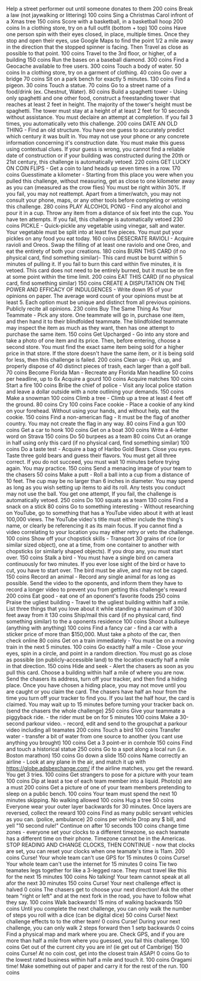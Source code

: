 Help a street performer out until someone donates to them
200 coins
Break a law (not jaywalking or littering)
100 coins
Sing a Christmas Carol infront of a Xmas tree
150 coins
Score with a basketball, in a basketball hoop
200 coins
In a clothing store, try on a full outfit (bottom + top)
100 coins
Have one person spin with their eyes closed, in place, multiple times. Once they stop and open their eyes, use Google Maps to find the point 1/2 a mile away in the direction that the stopped spinner is facing. Then Travel as close as possible to that point.
100 coins
Travel to the 3rd floor, or higher, of a building
150 coins
Run the bases on a baseball diamond.
300 coins
Find a Geocache available to free users.
300 coins
Touch a body of water.
50 coins
In a clothing store, try on a garment of clothing.
40 coins
Go over a bridge
70 coins
Sit on a park bench for exactly 5 minutes.
130 coins
Find a pigeon.
30 coins
Touch a statue.
70 coins
Go to a street name of a food/drink (ex. Chestnut, Water).
80 coins
Build a spaghetti tower - Using only spaghetti and one other food, construct a freestanding tower that reaches at least 2 feet in height. The majority of the tower's height must be spaghetti. The tower must stay at a height of at least 2 feet for 10 seconds without assistance. You must declaire an attempt at completion. If you fail 3 times, you automatically veto this challenge.
200 coins
DATE AN OLD THING - Find an old structure. You have one guess to accurately predict which century it was built in. You may not use your phone or any concrete information concerning it's construction date. You must make this guess using contextual clues. If your guess is wrong, you cannot find a reliable date of construction or if your building was constructed during the 20th or 21st century, this challenge is automatically vetoed.
220 coins
GET LUCKY ON COIN FLIPS - Get a coin to land heads up seven times in a row.
170 coins
Guesstimate a kilometer - Starting from this place you were when you pulled this challenge, without measuring, get as close to one kilometer away as you can (measured as the crow flies) You must be right within 30%. If you fail, you may not reattempt. Apart from a timer/watch, you may not consult your phone, maps, or any other tools before completing or vetoing this challenge.
280 coins
PLAY ALCOHOL PONG - Find any alcohol and pour it in a cup. Throw any item from a distance of six feet into the cup. You have ten attempts. If you fail, this challenge is automatically vetoed
230 coins
PICKLE - Quick-pickle any vegetable using vinegar, salt and water. Your vegetable must be split into at least five pieces. You must put your pickles on any food you eat today.
160 coins
DESECRATE RAVIOLI - Acquire ravioli and Oreos. Swap the filling of at least one raviolo and one Oreo, and eat the entirety of both your creations.
180 coins
BURN THIS CARD (if no physical card, find something similar)- This card must be burnt within 5 minutes of pulling it. If you fail to burn this card within five minutes, it is vetoed. This card does not need to be entirely burned, but it must be on fire at some point within the time limit. 
200 coins
EAT THIS CARD (if no physical card, find something similar)
150 coins
CREATE A DISPUTATION ON THE POWER AND EFFICACY OF INDULGENCES - Write down 95 of your opinions on paper. The average word count of your opinions must be at least 5. Each option must be unique and distinct from all previous opinions. Publicly recite all opinions.
230 coins
Buy The Same Thing As Your Teammate - Pick any store. One teammate will go in, purchase one item, and then hand it to their blindfolded teammate. The blindfolded teammate may inspect the item as much as they want, then has one attempt to purchase the same item.
150 coins
Get Upcharged - Go into any store and take a photo of one item and its price. Then, before entering, choose a second store. You must find the exact same item being sold for a higher price in that store. If the store doesn't have the same item, or it is being sold for less, then this challenge is failed.
200 coins
Clean up - Pick up, and properly dispose of 40 distinct pieces of trash, each larger than a golf ball.
70 coins
Become Florida Man - Recreate any Florida Man headline
50 coins per headline, up to 6x
Acquire a gourd
100 coins
Acquire matches
100 coins
Start a fire
100 coins
Bribe the chief of police - Visit any local police station and leave a dollar outside with a note outlining your demands.
150 coins
Make a snowman
100 coins
Climb a tree - Climb up a tree at least 4 feet off the ground.
80 coins
Cry
100 coins
Face cookie - Place a cookie of any kind on your forehead. Without using your hands, and without help, eat the cookie.
150 coins
Find a non-american flag - It must be the flag of another country. You may not create the flag in any way.
80 coins
Find a gun
100 coins
Get a car to honk
100 coins
Get on a boat
300 coins
Write a 4-letter word on Strava
150 coins
Do 50 burpees as a team
80 coins
Cut an orange in half using only this card (if no physical card, find something similar)
100 coins
Do a taste test - Acquire a bag of Haribo Gold Bears. Close you eyes. Taste three gold bears and guess their flavors. You must get all three correct. If you do not succeed, you must wait 10 minutes before trying again. You may practice.
150 coins
Send a menacing image of your team to the chasers
50 coins
Make a putt - Roll a ball into a cup from a distance of 10 feet. The cup may be no larger than 6 inches in diameter. You may spend as long as you wish setting up items to aid its roll. Any tests you conduct may not use the ball. You get one attempt, If you fail, the challenge is automatically vetoed.
250 coins
Do 100 squats as a team
130 coins
Find a snack on a stick
80 coins
Go to something interesting - Without researching on YouTube, go to something that has a YouTube video about it with at least 100,000 views. The YouTube video's title must either include the thing's name, or clearly be referencing it as its main focus. If you cannot find a video correlating to your location you may either retry or veto the challenge.
100 coins
Show off your chopstick skills - Transport 30 grains of rice (or similar sized object), one at a time, from one container to another with chopsticks (or similarly shaped objects). If you drop any, you must start over.
150 coins
Stalk a bird - You must have a single bird on camera continuously for two minutes. If you ever lose sight of the bird or have to cut, you have to start over. The bird must be alive, and may not be caged.
150 coins
Record an animal - Record any single animal for as long as possible. Send the video to the oponents, and inform them they have to record a longer video to prevent you from getting this challenge's reward
200 coins
Eat good - eat one of an oponent's favorite foods
250 coins
Praise the ugliest building - Travel to the ugliest building within half a mile. List three things that you love about it while standing a maximum of 300 feet away from it
130 coins
Ship/mail this card (if no physical card, find something similar) to the a oponents residence
100 coins
Shoot a bullseye (anything with anything)
100 coins
Find a fancy car - find a car with a sticker price of more than $150,000. Must take a photo of the car, then check online
80 coins
Get on a train immediately - You must be on a moving train in the next 5 minutes. 
100 coins
Go exactly half a mile - Close your eyes, spin in a circle, and point in a random direction. You must go as close as possible (on publicly-accessible land) to the location exactly half a mile in that direction.
150 coins
Hide and seek - Alert the chasers as soon as you pull this card. Choose a building within half a mile of where you are now. Send the chasers its address, turn off your tracker, and then find a hiding place. Once you have chosen a hiding place, you may not move until you are caught or you claim the card. The chasers have half an hour from the time you turn off your tracker to find you. If you last the half hour, the card is claimed. You may wait up to 15 minutes before turning your tracker back on. (send the chasers the whole challenge)
250 coins
Give your teammate a piggyback ride. - the rider must be on for 5 minutes
100 coins
Make a 30-second parkour video. - record, edit and send to the groupchat a parkour video including all teamates
200 coins
Touch a bird
100 coins
Transfer water - transfer a bit of water from one source to another (you cant use anything you brought)
100 coins
Get a 3 point-er in cornhole
150 coins
Find and touch a historical statue
250 coins
Go to a spot along a local run (i.e. Boston marathon)
150 coins
Go down a slide
150 coins
Name correctly an airline - Look at any plane in the air, and match it up with https://globe.adsbexchange.com/ if the airline matches, you get the reward. You get 3 tries.
100 coins
Get strangers to pose for a picture with your team
100 coins
Dip at least a toe of each team member into a liquid. Photo(s) are a must
200 coins
Get a picture of one of your team members pretending to sleep on a public bench.
100 coins
Your team must spend the next 10 minutes skipping. No walking allowed
100 coins
Hug a tree
50 coins
Everyone wear your outer layer backwards for 30 minutes. Once layers are reversed, collect the reward
100 coins
Find as many public servant vehicles as you can. (police, ambulance)
20 coins per vehicle
Drop any $ bill, and yell "10 second rule!" Continue on after 10 seconds
100 coins
change time zones - everyone set your clocks to a different timezone, so each teamate has a different time on their phone. Timezone cannot be in the Americas. STOP READING AND CHANGE CLOCKS, THEN CONTINUE - now that clocks are set, you can reset your clocks when one teamate's time is 11am.
200 coins
Curse! Your whole team can't use GPS for 15 minutes
0 coins
Curse! Your whole team can't use the internet for 15 minutes
0 coins
Tie two teamates legs together for like a 3-legged race. They must travel like this for the next 15 minutes
100 coins
No talking! Your team cannot speak at all afor the next 30 minutes
150 coins
Curse! Your next challenge effect is halved
0 coins
The chasers get to choose your next direction! Ask the other team "right or left" and at the next fork in the road, you have to follow what they say.
100 coins
Walk backwards! 15 mins of walking backwards
150 coins
Until you complete the next challenge, you can only walk the number of steps you roll with a dice (can be digital dice)
50 coins
Curse! Next challenge effects to to the other team!
0 coins
Curse! During your next challenge, you can only walk 2 steps forward then 1 setp backwards
0 coins
Find a physical map and mark where you are. Check GPS, and if you are more than half a mile from where you guessed, you fail this challenge.
100 coins
Get out of the current city you are in! (ie get out of Cambrige)
150 coins
Curse! At no coin cost, get into the closest train ASAP!
0 coins
Go to the lowest rated business within half a mile and touch it.
100 coins
Oragami time! Make something out of paper and carry it for the rest of the run.
100 coins
